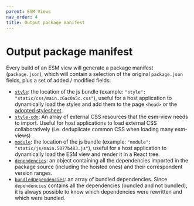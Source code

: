 ```yaml
---
parent: ESM Views
nav_order: 4
title: Output package manifest
---
```


# Output package manifest

Every build of an ESM view will generate a package manifest (`package.json`),
which will contain a selection of the original `package.json` fields, plus a set
of added / modified fields:

- [`style`](https://jaketrent.com/post/package-json-style-attribute): the
  location of the js bundle (example:
  `"style": "static/css/main.c6ac0a5c.css"`), useful for a host application to
  dynamically load the styles and add them to the page `<head>` or the
  [adopted stylesheet](https://wicg.github.io/construct-stylesheets/#using-constructed-stylesheets).
- [`style-cdn`](./external-css-imports.md): An array of external CSS resources
  that the esm-view needs to import. Useful for host applications to load
  external CSS collaboratively (i.e. deduplicate common CSS when loading many
  esm-views)
- [`module`](https://github.com/dherman/defense-of-dot-js/blob/f31319be735b21739756b87d551f6711bd7aa283/proposal.md):
  the location of the js bundle (example:
  `"module": "static/js/main.5077b483.js"`), useful for a host application to
  dynamically load the ESM view and render it in a React tree.
- [`dependencies`](https://docs.npmjs.com/cli/v8/configuring-npm/package-json#dependencies):
  an object containing all the dependencies imported in the package source
  (including the hoisted ones) and their correspondent version ranges.
- [`bundledDependencies`](https://docs.npmjs.com/cli/v8/configuring-npm/package-json#bundleddependencies):
  an array of bundled dependencies. Since `dependencies` contains all the
  dependencies (bundled and not bundled), it is always possible to know which
  dependencies were rewritten and which were bundled.
